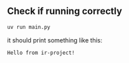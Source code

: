 ## Check if running correctly

```sh
uv run main.py
```

it should print something like this:

```sh
Hello from ir-project!
```
